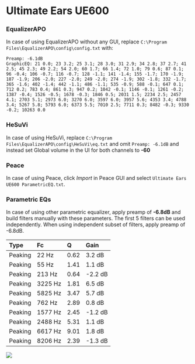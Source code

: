# Ultimate Ears UE600

### EqualizerAPO
In case of using EqualizerAPO without any GUI, replace `C:\Program Files\EqualizerAPO\config\config.txt`
with:
```
Preamp: -6.1dB
GraphicEQ: 21 0.0; 23 3.2; 25 3.1; 28 3.0; 31 2.9; 34 2.8; 37 2.7; 41 2.5; 45 2.3; 49 2.2; 54 2.0; 60 1.7; 66 1.4; 72 1.0; 79 0.6; 87 0.1; 96 -0.4; 106 -0.7; 116 -0.7; 128 -1.1; 141 -1.4; 155 -1.7; 170 -1.9; 187 -1.9; 206 -2.0; 227 -2.0; 249 -2.0; 274 -1.9; 302 -1.8; 332 -1.7; 365 -1.6; 402 -1.4; 442 -1.1; 486 -1.1; 535 -0.9; 588 -0.1; 647 0.1; 712 0.2; 783 0.4; 861 0.3; 947 0.2; 1042 -0.1; 1146 -0.1; 1261 -0.2; 1387 -0.4; 1526 -0.5; 1678 -0.3; 1846 0.5; 2031 1.5; 2234 2.5; 2457 4.1; 2703 5.1; 2973 6.0; 3270 6.0; 3597 6.0; 3957 5.6; 4353 3.4; 4788 3.4; 5267 5.8; 5793 6.0; 6373 5.5; 7010 2.5; 7711 0.3; 8482 -0.3; 9330 -0.2; 10263 0.0
```

### HeSuVi
In case of using HeSuVi, replace `C:\Program Files\EqualizerAPO\config\HeSuVi\eq.txt` and omit `Preamp:
-6.1dB` and instead set Global volume in the UI for both channels to **-60**

### Peace
In case of using Peace, click *Import* in Peace GUI and select `Ultimate Ears UE600 ParametricEQ.txt`.

### Parametric EQs
In case of using other parametric equalizer, apply preamp of **-6.8dB** and build filters manually
with these parameters. The first 5 filters can be used independently.
When using independent subset of filters, apply preamp of -6.8dB.

| Type    | Fc      |    Q | Gain    |
|:--------|:--------|:-----|:--------|
| Peaking | 22 Hz   | 0.62 | 3.2 dB  |
| Peaking | 55 Hz   | 1.41 | 1.1 dB  |
| Peaking | 213 Hz  | 0.64 | -2.2 dB |
| Peaking | 3225 Hz | 1.81 | 6.5 dB  |
| Peaking | 5825 Hz | 3.47 | 5.7 dB  |
| Peaking | 762 Hz  | 2.89 | 0.8 dB  |
| Peaking | 1577 Hz | 2.45 | -1.2 dB |
| Peaking | 2488 Hz | 5.31 | 1.1 dB  |
| Peaking | 6617 Hz | 9.01 | 1.8 dB  |
| Peaking | 8206 Hz | 2.39 | -1.3 dB |

![](https://raw.githubusercontent.com/jaakkopasanen/AutoEq/master/results/innerfidelity/sbaf-serious/Ultimate%20Ears%20UE600/Ultimate%20Ears%20UE600.png)